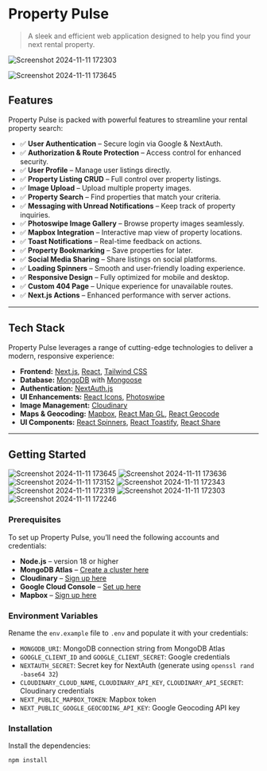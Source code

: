# **Property Pulse**

> A sleek and efficient web application designed to help you find your next rental property.

![Screenshot 2024-11-11 172303](https://github.com/user-attachments/assets/90d13a82-fa74-4937-ae67-9d89b5a5c194)

![Screenshot 2024-11-11 173645](https://github.com/user-attachments/assets/e445d231-13d3-4412-ac2e-66ebd0acede7)


## **Features**

Property Pulse is packed with powerful features to streamline your rental property search:

- ✅ **User Authentication** – Secure login via Google & NextAuth.
- ✅ **Authorization & Route Protection** – Access control for enhanced security.
- ✅ **User Profile** – Manage user listings directly.
- ✅ **Property Listing CRUD** – Full control over property listings.
- ✅ **Image Upload** – Upload multiple property images.
- ✅ **Property Search** – Find properties that match your criteria.
- ✅ **Messaging with Unread Notifications** – Keep track of property inquiries.
- ✅ **Photoswipe Image Gallery** – Browse property images seamlessly.
- ✅ **Mapbox Integration** – Interactive map view of property locations.
- ✅ **Toast Notifications** – Real-time feedback on actions.
- ✅ **Property Bookmarking** – Save properties for later.
- ✅ **Social Media Sharing** – Share listings on social platforms.
- ✅ **Loading Spinners** – Smooth and user-friendly loading experience.
- ✅ **Responsive Design** – Fully optimized for mobile and desktop.
- ✅ **Custom 404 Page** – Unique experience for unavailable routes.
- ✅ **Next.js Actions** – Enhanced performance with server actions.

---

## **Tech Stack**

Property Pulse leverages a range of cutting-edge technologies to deliver a modern, responsive experience:

- **Frontend:** [Next.js](https://nextjs.org/), [React](https://reactjs.org/), [Tailwind CSS](https://tailwindcss.com/)
- **Database:** [MongoDB](https://www.mongodb.com/) with [Mongoose](https://mongoosejs.com/)
- **Authentication:** [NextAuth.js](https://next-auth.js.org/)
- **UI Enhancements:** [React Icons](https://react-icons.github.io/react-icons/), [Photoswipe](https://photoswipe.com/)
- **Image Management:** [Cloudinary](https://cloudinary.com/)
- **Maps & Geocoding:** [Mapbox](https://www.mapbox.com/), [React Map GL](https://visgl.github.io/react-map-gl/), [React Geocode](https://www.npmjs.com/package/react-geocode)
- **UI Components:** [React Spinners](https://www.npmjs.com/package/react-spinners), [React Toastify](https://fkhadra.github.io/react-toastify/), [React Share](https://www.npmjs.com/package/react-share)

---



## **Getting Started**
![Screenshot 2024-11-11 173645](https://github.com/user-attachments/assets/876c3247-f3cd-44e1-af61-b15434488ee2)
![Screenshot 2024-11-11 173636](https://github.com/user-attachments/assets/78e2d5de-7017-408d-ab2e-2010b5d1f4eb)
![Screenshot 2024-11-11 173152](https://github.com/user-attachments/assets/6d816179-18ca-4ec0-8a68-4679cc75aef2)
![Screenshot 2024-11-11 172343](https://github.com/user-attachments/assets/303b99e1-0486-4758-8c13-840c1f7dcb3f)
![Screenshot 2024-11-11 172319](https://github.com/user-attachments/assets/e293829d-b383-4282-bbb1-57f0c0a9d48c)
![Screenshot 2024-11-11 172303](https://github.com/user-attachments/assets/8955b5b9-8102-4e3c-a7d6-f62c2a1a827e)
![Screenshot 2024-11-11 172246](https://github.com/user-attachments/assets/424dde1f-60ff-4dc8-91da-a0a16c7a8bfc)


### **Prerequisites**

To set up Property Pulse, you’ll need the following accounts and credentials:

- **Node.js** – version 18 or higher
- **MongoDB Atlas** – [Create a cluster here](https://www.mongodb.com/)
- **Cloudinary** – [Sign up here](https://cloudinary.com/)
- **Google Cloud Console** – [Set up here](https://console.cloud.google.com/)
- **Mapbox** – [Sign up here](https://www.mapbox.com/)

### **Environment Variables**

Rename the `env.example` file to `.env` and populate it with your credentials:

- `MONGODB_URI`: MongoDB connection string from MongoDB Atlas
- `GOOGLE_CLIENT_ID` and `GOOGLE_CLIENT_SECRET`: Google credentials
- `NEXTAUTH_SECRET`: Secret key for NextAuth (generate using `openssl rand -base64 32`)
- `CLOUDINARY_CLOUD_NAME`, `CLOUDINARY_API_KEY`, `CLOUDINARY_API_SECRET`: Cloudinary credentials
- `NEXT_PUBLIC_MAPBOX_TOKEN`: Mapbox token
- `NEXT_PUBLIC_GOOGLE_GEOCODING_API_KEY`: Google Geocoding API key

### **Installation**

Install the dependencies:

```bash
npm install

